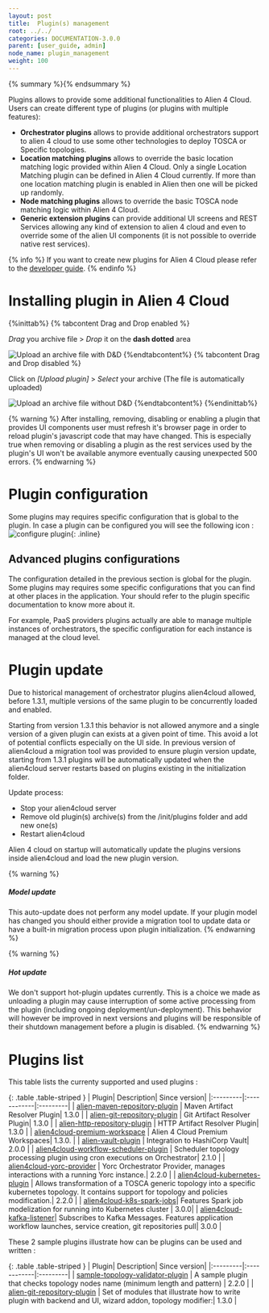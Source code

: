 ```yaml
---
layout: post
title:  Plugin(s) management
root: ../../
categories: DOCUMENTATION-3.0.0
parent: [user_guide, admin]
node_name: plugin_management
weight: 100
---
```


{% summary %}{% endsummary %}

Plugins allows to provide some additional functionalities to Alien 4 Cloud. Users can create different type of plugins (or plugins with multiple features):

* __Orchestrator plugins__ allows to provide additional orchestrators support to alien 4 cloud to use some other technologies to deploy TOSCA or Specific topologies.
* __Location matching plugins__ allows to override the basic location matching logic provided within Alien 4 Cloud. Only a single Location Matching plugin can be defined in Alien 4 Cloud currently. If more than one location matching plugin is enabled in Alien then one will be picked up randomly.
* __Node matching plugins__ allows to override the basic TOSCA node matching logic within Alien 4 Cloud.
* __Generic extension plugins__ can provide additional UI screens and REST Services allowing any kind of extension to alien 4 cloud and even to override some of the alien UI components (it is not possible to override native rest services).

{% info %}
If you want to create new plugins for Alien 4 Cloud please refer to the [developer guide](#/developer_guide/index.html).
{% endinfo %}

# Installing plugin in Alien 4 Cloud

{%inittab%}
{% tabcontent Drag and Drop enabled %}

*Drag* you archive file > *Drop* it on the **dash dotted** area

![Upload an archive file with D&D](../../images/3.0.0/user_guide/admin/plugin_management.png)
{%endtabcontent%}
{% tabcontent Drag and Drop disabled %}

Click on *[Upload plugin]* > *Select* your archive (The file is automatically uploaded)

![Upload an archive file without D&D](../../images/user_guide/upload-plugin-wihout-drag-and-drop.png)
{%endtabcontent%}
{%endinittab%}

{% warning %}
After installing, removing, disabling or enabling a plugin that provides UI components user must refresh it's browser page in order to reload plugin's javascript code that may have changed.
This is especially true when removing or disabling a plugin as the rest services used by the plugin's UI won't be available anymore eventually causing unexpected 500 errors.
{% endwarning %}

# Plugin configuration

Some plugins may requires specific configuration that is global to the plugin. In case a plugin can be configured you will see the following icon : ![configure plugin](../../images/3.0.0/user_guide/admin/plugin_global_configuration.png){: .inline}

## Advanced plugins configurations

The configuration detailed in the previous section is global for the plugin. Some plugins may requires some specific configurations that you can find at other places in the application. Your should refer to the plugin specific documentation to know more about it.

For example, PaaS providers plugins actually are able to manage multiple instances of orchestrators, the specific configuration for each instance is managed at the cloud level.

# Plugin update

Due to historical management of orchestrator plugins alien4cloud allowed, before 1.3.1, multiple versions of the same plugin to be concurrently loaded and enabled.

Starting from version 1.3.1 this behavior is not allowed anymore and a single version of a given plugin can exists at a given point of time. This avoid a lot of potential conflicts especially on the UI side.
In previous version of alien4cloud a migration tool was provided to ensure plugin version update, starting from 1.3.1 plugins will be automatically updated when the alien4cloud server restarts based on plugins existing in the initialization folder.

Update process:
 - Stop your alien4cloud server
 - Remove old plugin(s) archive(s) from the /init/plugins folder and add new one(s)
 - Restart alien4cloud

Alien 4 cloud on startup will automatically update the plugins versions inside alien4cloud and load the new plugin version.

{% warning %}
<h5>Model update</h5>
This auto-update does not perform any model update. If your plugin model has changed you should either provide a migration tool to update data or have a built-in migration process upon plugin initialization.
{% endwarning %}

{% warning %}
<h5>Hot update</h5>
We don't support hot-plugin updates currently. This is a choice we made as unloading a plugin may cause interruption of some active processing from the plugin (including ongoing deployment/un-deployment).
This behavior will however be improved in next versions and plugins will be responsible of their shutdown management before a plugin is disabled.
{% endwarning %}

# Plugins list

This table lists the currenty supported and used plugins :


{: .table .table-striped }
| Plugin| Description|  Since version| 
|:---------|:------------|:---------|
| [alien-maven-repository-plugin](https://github.com/alien4cloud/alien4cloud-premium-repository-plugins/) | Maven Artifact Resolver Plugin| 1.3.0 | 
| [alien-git-repository-plugin](https://github.com/alien4cloud/alien4cloud-premium-repository-plugins/) | Git Artifact Resolver Plugin| 1.3.0 | 
| [alien-http-repository-plugin](https://github.com/alien4cloud/alien4cloud-repository-plugins) | HTTP Artifact Resolver Plugin| 1.3.0 | 
| [alien4cloud-premium-workspace](https://github.com/alien4cloud/alien4cloud-premium-repository-plugins) | Alien 4 Cloud Premium Workspaces| 1.3.0. |
| [alien-vault-plugin](https://github.com/alien4cloud/alien4cloud-vault-plugin) | Integration to HashiCorp Vault|  2.0.0 | 
| [alien4cloud-workflow-scheduler-plugin](https://github.com/alien4cloud/alien4cloud-workflow-scheduler) | Scheduler topology processing plugin using cron executions on Orchestrator| 2.1.0 | 
| [alien4cloud-yorc-provider](https://github.com/alien4cloud/alien4cloud-yorc-provider) | Yorc Orchestrator Provider, manages interactions with a running Yorc instance.| 2.2.0 |
| [alien4cloud-kubernetes-plugin](https://github.com/alien4cloud/alien4cloud-kubernetes-plugin) | Allows transformation of a TOSCA generic topology into a specific kubernetes topology. It contains support for topology and policies modification.| 2.2.0 | 
| [alien4cloud-k8s-spark-jobs](https://github.com/alien4cloud/alien4cloud-k8s-spark-jobs)| Features Spark job modelization for running into Kubernetes cluster | 3.0.0|
| [alien4cloud-kafka-listener](https://github.com/alien4cloud/alien4cloud-kafka-listener)| Subscribes to Kafka Messages. Features application workflow launches, service creation, git repositories pull| 3.0.0 |

These 2 sample plugins illustrate how can be plugins can be used and written  :

{: .table .table-striped }
| Plugin| Description|  Since version| 
|:---------|:------------|:---------|
| [sample-topology-validator-plugin](https://github.com/alien4cloud/sample-topology-validator-plugin) | A sample plugin that checks topology nodes name (minimum length and pattern) | 2.2.0 | 
| [alien-git-repository-plugin](https://github.com/alien4cloud/alien4cloud-plugin-sample) | Set of modules that illustrate how to write plugin with backend and UI, wizard addon, topology modifier:| 1.3.0 | 
